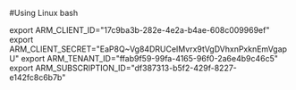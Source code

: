 #Using Linux bash

export ARM_CLIENT_ID="17c9ba3b-282e-4e2a-b4ae-608c009969ef"
export ARM_CLIENT_SECRET="EaP8Q~Vg84DRUCeIMvrx9tVgDVhxnPxknEmVgapU"
export ARM_TENANT_ID="ffab9f59-99fa-4165-96f0-2a6e4b9c46c5"
export ARM_SUBSCRIPTION_ID="df387313-b5f2-429f-8227-e142fc8c6b7b"